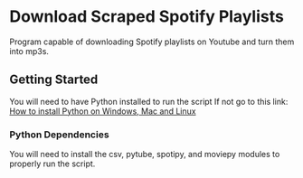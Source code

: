 # Download Scraped Spotify Playlists 
Program capable of downloading Spotify playlists on Youtube and turn them into mp3s.

## Getting Started
You will need to have Python installed to run the script
If not go to this link: [How to install Python on Windows, Mac and Linux](https://kinsta.com/knowledgebase/install-python/)

### Python Dependencies
You will need to install the csv, pytube, spotipy, and moviepy modules to properly run the script.
